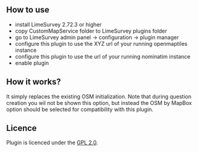 ## How to use
- install LimeSurvey 2.72.3 or higher
- copy CustomMapService folder to LimeSurvey plugins folder
- go to LimeSurvey admin panel -> configuration -> plugin manager
- configure this plugin to use the XYZ url of your running openmaptiles instance
- configure this plugin to use the url of your running nominatim instance
- enable plugin

## How it works?
It simply replaces the existing OSM initialization. Note that during question creation you wil not be shown this option, but instead the OSM by MapBox option should be selected for compatibility with this plugin.

## Licence
Plugin is licenced under the [GPL 2.0](https://www.gnu.org/licenses/old-licenses/gpl-2.0.en.html).
